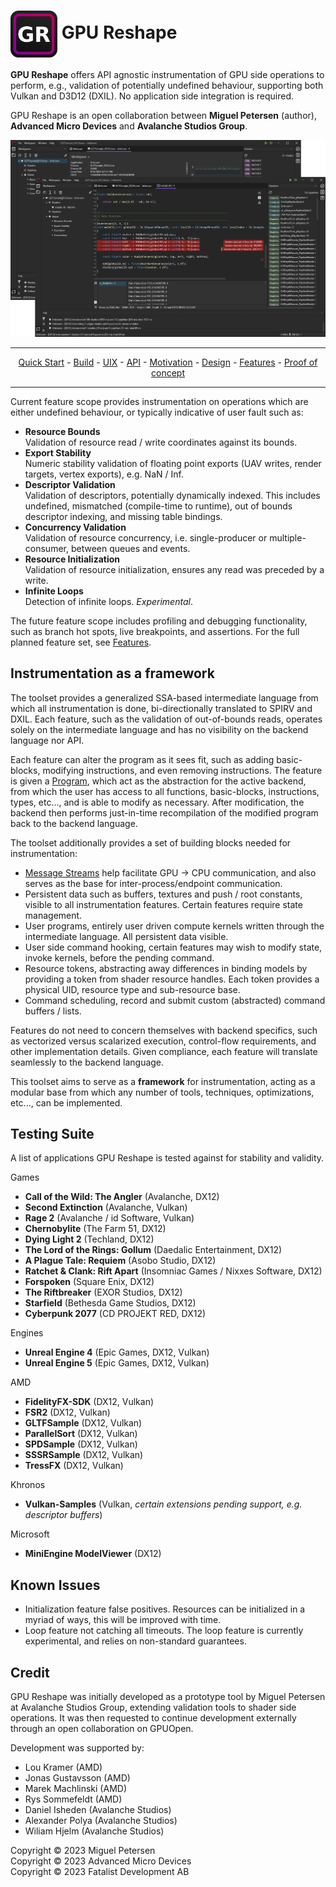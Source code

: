 <h1><img align="center" height="75" src="/Source/UIX/Studio/Resources/Icons/Icon_Frame.png"> <a>GPU Reshape</a></h1>

**GPU Reshape** offers API agnostic instrumentation of GPU side operations to perform, e.g., validation of potentially undefined behaviour, supporting both Vulkan and D3D12 (DXIL).
No application side integration is required.

GPU Reshape is an open collaboration between **Miguel Petersen** (author), **Advanced Micro Devices** and **Avalanche Studios Group**.

![Cover.png](Documentation/Resources/Images/Cover.png)

---

<p align="center">
  <a href="Documentation/QuickStart.md">Quick Start</a> -
  <a href="Documentation/Build.md">Build</a> -
  <a href="Documentation/UIX.md">UIX</a> -
  <a href="Documentation/API.md">API</a> -
  <a href="Documentation/Motivation.md">Motivation</a> -
  <a href="Documentation/Design.md">Design</a> -
  <a href="Documentation/Features.md">Features</a> -
  <a href="Avalanche/ReadMe.md">Proof of concept</a>
</p>

---

Current feature scope provides instrumentation on operations which are either undefined behaviour, or typically indicative of user fault such as:

- **Resource Bounds** </br> Validation of resource read / write coordinates against its bounds.
- **Export Stability** </br> Numeric stability validation of floating point exports (UAV writes, render targets, vertex exports), e.g. NaN / Inf.
- **Descriptor Validation** </br> Validation of descriptors, potentially dynamically indexed. This includes undefined, mismatched (compile-time to runtime), out of bounds descriptor indexing, and missing table bindings.
- **Concurrency Validation** </br> Validation of resource concurrency, i.e. single-producer or multiple-consumer, between queues and events.
- **Resource Initialization** </br> Validation of resource initialization, ensures any read was preceded by a write.
- **Infinite Loops** </br> Detection of infinite loops. _Experimental_.

The future feature scope includes profiling and debugging functionality, such as branch hot spots, live breakpoints, and assertions. 
For the full planned feature set, see [Features](Documentation/Features.md).

## Instrumentation as a framework

The toolset provides a generalized SSA-based intermediate language from which all instrumentation is done, bi-directionally translated to SPIRV and DXIL.
Each feature, such as the validation of out-of-bounds reads, operates solely on the intermediate language and has no visibility on the backend language nor API.

Each feature can alter the program as it sees fit, such as adding basic-blocks, modifying instructions, and even removing instructions. The feature is given a [Program](Documentation/API/IL.md), which
act as the abstraction for the active backend, from which the user has access to all functions, basic-blocks, instructions, types, etc..., and is able to modify as necessary.
After modification, the backend then performs just-in-time recompilation of the modified program back to the backend language.

The toolset additionally provides a set of building blocks needed for instrumentation:

- [Message Streams](Documentation/API/Message.md) help facilitate GPU -> CPU communication, and also serves as the base for inter-process/endpoint communication.
- Persistent data such as buffers, textures and push / root constants, visible to all instrumentation features. Certain features require state management.
- User programs, entirely user driven compute kernels written through the intermediate language. All persistent data visible.
- User side command hooking, certain features may wish to modify state, invoke kernels, before the pending command.
- Resource tokens, abstracting away differences in binding models by providing a token from shader resource handles. Each token provides a physical UID, resource type and sub-resource base.
- Command scheduling, record and submit custom (abstracted) command buffers / lists.

Features do not need to concern themselves with backend specifics, such as vectorized versus scalarized execution, control-flow requirements, and other implementation details. Given compliance, each feature
will translate seamlessly to the backend language.

This toolset aims to serve as a **framework** for instrumentation, acting as a modular base from which any number of tools, techniques, optimizations, etc..., can be implemented. 

## Testing Suite

A list of applications GPU Reshape is tested against for stability and validity.

Games
- **Call of the Wild: The Angler** (Avalanche, DX12)
- **Second Extinction** (Avalanche, Vulkan)
- **Rage 2** (Avalanche / id Software, Vulkan)
- **Chernobylite** (The Farm 51, DX12)
- **Dying Light 2** (Techland, DX12)
- **The Lord of the Rings: Gollum** (Daedalic Entertainment, DX12)
- **A Plague Tale: Requiem** (Asobo Studio, DX12)
- **Ratchet & Clank: Rift Apart** (Insomniac Games / Nixxes Software, DX12)
- **Forspoken** (Square Enix, DX12)
- **The Riftbreaker** (EXOR Studios, DX12)
- **Starfield** (Bethesda Game Studios, DX12)
- **Cyberpunk 2077** (CD PROJEKT RED, DX12)

Engines
- **Unreal Engine 4** (Epic Games, DX12, Vulkan)
- **Unreal Engine 5** (Epic Games, DX12, Vulkan)

AMD
- **FidelityFX-SDK** (DX12, Vulkan)
- **FSR2** (DX12, Vulkan)
- **GLTFSample** (DX12, Vulkan)
- **ParallelSort** (DX12, Vulkan)
- **SPDSample** (DX12, Vulkan)
- **SSSRSample** (DX12, Vulkan)
- **TressFX** (DX12, Vulkan)

Khronos
- **Vulkan-Samples** (Vulkan, *certain extensions pending support, e.g. descriptor buffers*)

Microsoft
- **MiniEngine ModelViewer** (DX12)

## Known Issues

- Initialization feature false positives. Resources can be initialized in a myriad of ways, this will be improved with time.
- Loop feature not catching all timeouts. The loop feature is currently experimental, and relies on non-standard guarantees.

## Credit

GPU Reshape was initially developed as a prototype tool by Miguel Petersen at Avalanche Studios Group, extending validation tools to shader side operations.
It was then requested to continue development externally through an open collaboration on GPUOpen.

Development was supported by:

- Lou Kramer (AMD)
- Jonas Gustavsson (AMD)
- Marek Machlinski (AMD)
- Rys Sommefeldt (AMD)
- Daniel Isheden (Avalanche Studios)
- Alexander Polya (Avalanche Studios)
- Wiliam Hjelm (Avalanche Studios)

Copyright © 2023 Miguel Petersen
</br>
Copyright © 2023 Advanced Micro Devices
</br>
Copyright © 2023 Fatalist Development AB
